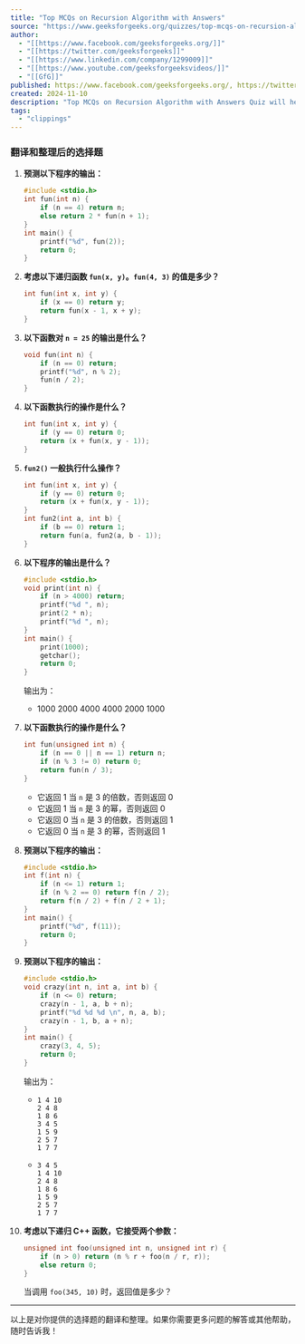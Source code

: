 ```yaml
---
title: "Top MCQs on Recursion Algorithm with Answers"
source: "https://www.geeksforgeeks.org/quizzes/top-mcqs-on-recursion-algorithm-with-answers/?page=1"
author:
  - "[[https://www.facebook.com/geeksforgeeks.org/]]"
  - "[[https://twitter.com/geeksforgeeks]]"
  - "[[https://www.linkedin.com/company/1299009]]"
  - "[[https://www.youtube.com/geeksforgeeksvideos/]]"
  - "[[GfG]]"
published: https://www.facebook.com/geeksforgeeks.org/, https://twitter.com/geeksforgeeks, https://www.linkedin.com/company/1299009, https://www.youtube.com/geeksforgeeksvideos/, 2013-03-06 - 01:24:14
created: 2024-11-10
description: "Top MCQs on Recursion Algorithm with Answers Quiz will help you to test and validate your DSA Quiz knowledge. It covers a variety of questions, from basic to advanced. The quiz contains 30 questions. You just have to assess all the given options and click on the correct answer."
tags:
  - "clippings"
---
```

### 翻译和整理后的选择题

1. **预测以下程序的输出：**

   ```c
   #include <stdio.h>
   int fun(int n) {
       if (n == 4) return n;
       else return 2 * fun(n + 1);
   }
   int main() {
       printf("%d", fun(2));
       return 0;
   }
   ```

2. **考虑以下递归函数 `fun(x, y)`。`fun(4, 3)` 的值是多少？**

   ```c
   int fun(int x, int y) {
       if (x == 0) return y;
       return fun(x - 1, x + y);
   }
   ```

3. **以下函数对 `n = 25` 的输出是什么？**

   ```c
   void fun(int n) {
       if (n == 0) return;
       printf("%d", n % 2);
       fun(n / 2);
   }
   ```

4. **以下函数执行的操作是什么？**

   ```c
   int fun(int x, int y) {
       if (y == 0) return 0;
       return (x + fun(x, y - 1));
   }
   ```

5. **`fun2()` 一般执行什么操作？**

   ```c
   int fun(int x, int y) {
       if (y == 0) return 0;
       return (x + fun(x, y - 1));
   }
   int fun2(int a, int b) {
       if (b == 0) return 1;
       return fun(a, fun2(a, b - 1));
   }
   ```

6. **以下程序的输出是什么？**

   ```c
   #include <stdio.h>
   void print(int n) {
       if (n > 4000) return;
       printf("%d ", n);
       print(2 * n);
       printf("%d ", n);
   }
   int main() {
       print(1000);
       getchar();
       return 0;
   }
   ```
   输出为：
   - 1000 2000 4000 4000 2000 1000

7. **以下函数执行的操作是什么？**

   ```c
   int fun(unsigned int n) {
       if (n == 0 || n == 1) return n;
       if (n % 3 != 0) return 0;
       return fun(n / 3);
   }
   ```
   - 它返回 1 当 `n` 是 3 的倍数，否则返回 0
   - 它返回 1 当 `n` 是 3 的幂，否则返回 0
   - 它返回 0 当 `n` 是 3 的倍数，否则返回 1
   - 它返回 0 当 `n` 是 3 的幂，否则返回 1

8. **预测以下程序的输出：**

   ```c
   #include <stdio.h>
   int f(int n) {
       if (n <= 1) return 1;
       if (n % 2 == 0) return f(n / 2);
       return f(n / 2) + f(n / 2 + 1);
   }
   int main() {
       printf("%d", f(11));
       return 0;
   }
   ```

9. **预测以下程序的输出：**

   ```c
   #include <stdio.h>
   void crazy(int n, int a, int b) {
       if (n <= 0) return;
       crazy(n - 1, a, b + n);
       printf("%d %d %d \n", n, a, b);
       crazy(n - 1, b, a + n);
   }
   int main() {
       crazy(3, 4, 5);
       return 0;
   }
   ```
   输出为：
   - ```
     1 4 10
     2 4 8
     1 8 6
     3 4 5
     1 5 9
     2 5 7
     1 7 7
     ```

   - ```
     3 4 5
     1 4 10
     2 4 8
     1 8 6
     1 5 9
     2 5 7
     1 7 7
     ```

10. **考虑以下递归 C++ 函数，它接受两个参数：**

    ```cpp
    unsigned int foo(unsigned int n, unsigned int r) {
        if (n > 0) return (n % r + foo(n / r, r));
        else return 0;
    }
    ```

    当调用 `foo(345, 10)` 时，返回值是多少？

---

以上是对你提供的选择题的翻译和整理。如果你需要更多问题的解答或其他帮助，随时告诉我！